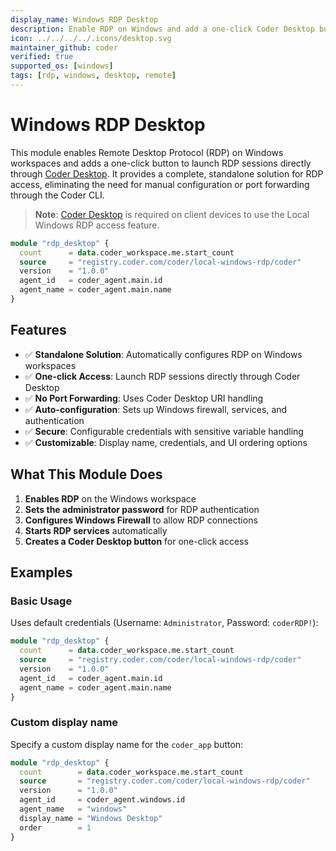 ```yaml
---
display_name: Windows RDP Desktop
description: Enable RDP on Windows and add a one-click Coder Desktop button for seamless access
icon: ../../../../.icons/desktop.svg
maintainer_github: coder
verified: true
supported_os: [windows]
tags: [rdp, windows, desktop, remote]
---
```


# Windows RDP Desktop

This module enables Remote Desktop Protocol (RDP) on Windows workspaces and adds a one-click button to launch RDP sessions directly through [Coder Desktop](https://coder.com/docs/user-guides/desktop). It provides a complete, standalone solution for RDP access, eliminating the need for manual configuration or port forwarding through the Coder CLI.

> **Note**: [Coder Desktop](https://coder.com/docs/user-guides/desktop) is required on client devices to use the Local Windows RDP access feature.

```tf
module "rdp_desktop" {
  count      = data.coder_workspace.me.start_count
  source     = "registry.coder.com/coder/local-windows-rdp/coder"
  version    = "1.0.0"
  agent_id   = coder_agent.main.id
  agent_name = coder_agent.main.name
}
```

## Features

- ✅ **Standalone Solution**: Automatically configures RDP on Windows workspaces
- ✅ **One-click Access**: Launch RDP sessions directly through Coder Desktop
- ✅ **No Port Forwarding**: Uses Coder Desktop URI handling
- ✅ **Auto-configuration**: Sets up Windows firewall, services, and authentication
- ✅ **Secure**: Configurable credentials with sensitive variable handling
- ✅ **Customizable**: Display name, credentials, and UI ordering options

## What This Module Does

1. **Enables RDP** on the Windows workspace
2. **Sets the administrator password** for RDP authentication
3. **Configures Windows Firewall** to allow RDP connections
4. **Starts RDP services** automatically
5. **Creates a Coder Desktop button** for one-click access

## Examples

### Basic Usage

Uses default credentials (Username: `Administrator`, Password: `coderRDP!`):

```tf
module "rdp_desktop" {
  count      = data.coder_workspace.me.start_count
  source     = "registry.coder.com/coder/local-windows-rdp/coder"
  version    = "1.0.0"
  agent_id   = coder_agent.main.id
  agent_name = coder_agent.main.name
}
```

### Custom display name

Specify a custom display name for the `coder_app` button:

```tf
module "rdp_desktop" {
  count        = data.coder_workspace.me.start_count
  source       = "registry.coder.com/coder/local-windows-rdp/coder"
  version      = "1.0.0"
  agent_id     = coder_agent.windows.id
  agent_name   = "windows"
  display_name = "Windows Desktop"
  order        = 1
}
```
